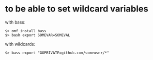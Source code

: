 # to be able to set wildcard variables

with bass:
```shell
$> omf install bass
$> bash export SOMEVAR=SOMEVAL
```

with wildcards:
```shell
$> bass export "GOPRIVATE=github.com/someuser/*"
```
